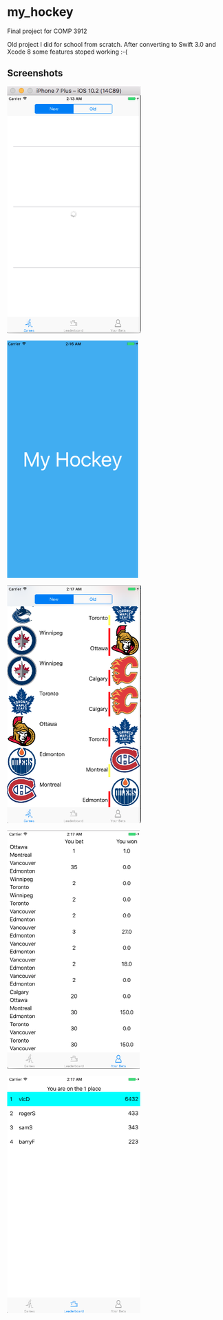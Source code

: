 # my_hockey
Final project for COMP 3912

Old project I did for school from scratch.
After converting to Swift 3.0 and Xcode 8 some features stoped working :-(

## Screenshots
![1](https://github.com/vicdashkov/my_hockey/blob/master/screenshots/Screen%20Shot%202017-03-26%20at%202.13.47%20AM.png)

![2](https://github.com/vicdashkov/my_hockey/blob/master/screenshots/Screen%20Shot%202017-03-26%20at%202.16.46%20AM.png)

![3](https://github.com/vicdashkov/my_hockey/blob/master/screenshots/Screen%20Shot%202017-03-26%20at%202.17.06%20AM.png)

![4](https://github.com/vicdashkov/my_hockey/blob/master/screenshots/Screen%20Shot%202017-03-26%20at%202.17.24%20AM.png)

![5](https://github.com/vicdashkov/my_hockey/blob/master/screenshots/Screen%20Shot%202017-03-26%20at%202.17.37%20AM.png)
